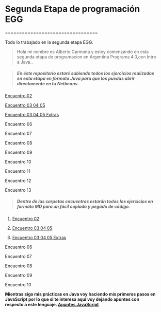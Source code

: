 # Segunda Etapa de programación EGG
 =================================

Todo lo trabajado en la segunda etapa EGG.
>Hola mi nombre es Alberto Carmona y estoy comenzando en esta segunda etapa de programacíon en Argentina Programa 4.0,con Intro a Java..

> ##### En éste repositorio estaré subiendo todos los ejercicios realizados en esta etapa en formato Java para que los puedas abrir directamente en tu Netbeans.

<a href="https://github.com/btocarmona2021/SegundaEtapaEGG/tree/master/SegundaEtapa/src/Encuentro_02_03" target="_blank">Encuentro 02
</a>

<a href="https://github.com/btocarmona2021/SegundaEtapaEGG/tree/master/SegundaEtapa/src/Encuentro_04_05_06" target="_blank">Encuentro 03 04 05</a>

<a href="https://github.com/btocarmona2021/SegundaEtapaEGG/tree/master/SegundaEtapa/src/Encuentro_04_05_06_Extras" target="_blank">Encuentro 03 04 05 Extras</a>

Encuentro 06

Encuentro 07

Encuentro 08

Encuentro 09

Encuentro 10

Encuentro 11

Encuentro 12

Encuentro 13


> ##### Dentro de las carpetas encuentros estarán todos los ejercicios en formato MD para un fácil copiado y pegado de código.

1. <a href="https://github.com/btocarmona2021/SegundaEtapaEGG/tree/master/Encuentro%2002" target="_blank">Encuentro 02</a> 

1. <a href="https://github.com/btocarmona2021/SegundaEtapaEGG/tree/master/Encuentro%2003%2004%2005" target="_blank">Encuentro 03 04 05</a>


1. <a href="https://github.com/btocarmona2021/SegundaEtapaEGG/tree/master/Encuentro%2003%2004%2005%20Extras" target="_blank">Encuentro 03 04 05 Extras</a> 

Encuentro 06

Encuentro 07

Encuentro 08

Encuentro 09

Encuentro 10

**Mientras sigo mis prácticas en Java voy haciendo mis primeros pasos en JavaScript por lo que si te interesa aquí voy dejando apuntes con respecto a este lenguaje. <a href="https://github.com/btocarmona2021/SegundaEtapaEGG/tree/master/Primeros%20pasos%20en%20JavaScript" target="_blank">Apuntes JavaScript</a>**